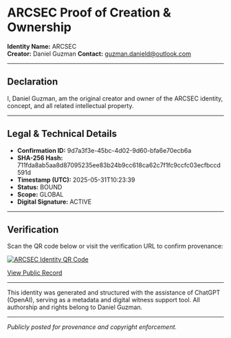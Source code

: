 # ARCSEC Proof of Creation & Ownership

**Identity Name:** ARCSEC  
**Creator:** Daniel Guzman 
**Contact:** guzman.danield@outlook.com  

---

## Declaration

I, Daniel Guzman, am the original creator and owner of the ARCSEC identity, concept, and all related intellectual property.

---

## Legal & Technical Details

- **Confirmation ID:** 9d7a3f3e-45bc-4d02-9d60-bfa6e70ecb6a  
- **SHA-256 Hash:** 711fda8ab5aa8d87095235ee83b24b9cc618ca62c7f1fc9ccfc03ecfbccd591d  
- **Timestamp (UTC):** 2025-05-31T10:23:39  
- **Status:** BOUND  
- **Scope:** GLOBAL  
- **Digital Signature:** ACTIVE

---

## Verification

Scan the QR code below or visit the verification URL to confirm provenance:

[![ARCSEC Identity QR Code](https://api.qrserver.com/v1/create-qr-code/?size=300x300&data=https%3A%2F%2Fgithub.com%2Fdguzman9688678)](https://github.com/dguzman9688678)

[View Public Record](https://github.com/dguzman9688678/arcsec-proof)  

---

This identity was generated and structured with the assistance of ChatGPT (OpenAI), serving as a metadata and digital witness support tool. All authorship and rights belong to Daniel Guzman.

---

*Publicly posted for provenance and copyright enforcement.*
